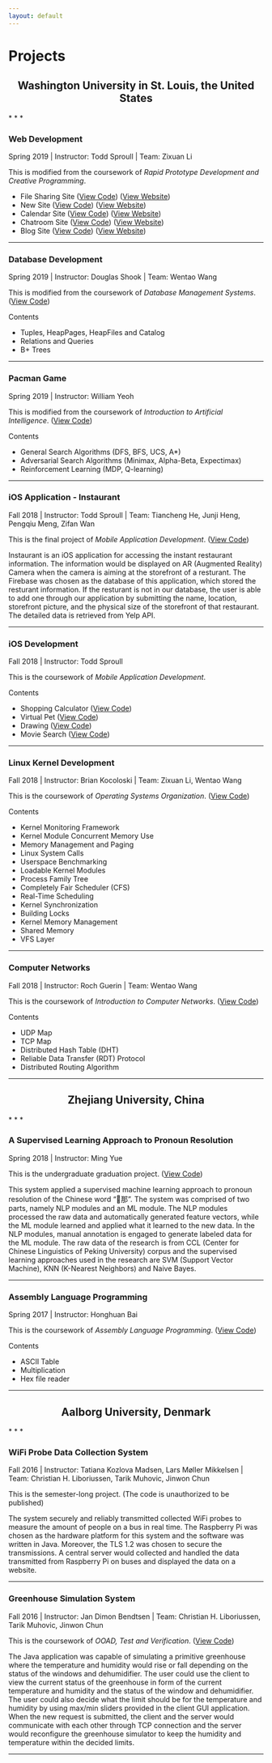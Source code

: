 ```yaml
---
layout: default
---
```


# Projects

<h2 style="text-align: center;">Washington University in St. Louis, the United States</h2>
* * *

### Web Development
Spring 2019 | Instructor: Todd Sproull | Team: Zixuan Li

This is modified from the coursework of _Rapid Prototype Development and Creative Programming_.

* File Sharing Site ([View Code](https://github.com/chengyuegong/File-Sharing-Site)) ([View Website](http://ec2-3-17-193-103.us-east-2.compute.amazonaws.com/~gcy1996/file-sharing-site/index.php))
* New Site ([View Code]()) ([View Website]())
* Calendar Site ([View Code]()) ([View Website]())
* Chatroom Site ([View Code]()) ([View Website]())
* Blog Site ([View Code]()) ([View Website]())

* * *

### Database Development
Spring 2019 | Instructor: Douglas Shook | Team: Wentao Wang

This is modified from the coursework of _Database Management Systems_. ([View Code]())

Contents
* Tuples, HeapPages, HeapFiles and Catalog
* Relations and Queries
* B+ Trees

* * *

### Pacman Game
Spring 2019 | Instructor: William Yeoh

This is modified from the coursework of _Introduction to Artificial Intelligence_. ([View Code]())

Contents
* General Search Algorithms (DFS, BFS, UCS, A*)
* Adversarial Search Algorithms (Minimax, Alpha-Beta, Expectimax)
* Reinforcement Learning (MDP, Q-learning)

* * *

### iOS Application - Instaurant
Fall 2018 | Instructor: Todd Sproull | Team: Tiancheng He, Junji Heng, Pengqiu Meng, Zifan Wan

This is the final project of _Mobile Application Development_. ([View Code](https://github.com/chengyuegong/Instaurant))

Instaurant is an iOS application for accessing the instant restaurant information. The information would be displayed on AR (Augmented Reality) Camera when the camera is aiming at the storefront of a resturant. The Firebase was chosen as the database of this application, which stored the resturant information. If the resturant is not in our database, the user is able to add one through our application by submitting the name, location, storefront picture, and the physical size of the storefront of that restaurant. The detailed data is retrieved from Yelp API.

* * *

### iOS Development
Fall 2018 | Instructor: Todd Sproull

This is the coursework of _Mobile Application Development_. 

Contents
* Shopping Calculator ([View Code](https://github.com/chengyuegong/iOSProject1))
* Virtual Pet ([View Code](https://github.com/chengyuegong/iOSProject2))
* Drawing ([View Code](https://github.com/chengyuegong/iOSProject3))
* Movie Search ([View Code](https://github.com/chengyuegong/iOSProject4))

* * *

### Linux Kernel Development
Fall 2018 | Instructor: Brian Kocoloski | Team: Zixuan Li, Wentao Wang

This is the coursework of _Operating Systems Organization_. ([View Code](https://github.com/chengyuegong/Linux-Kernel-Development))

Contents
* Kernel Monitoring Framework
* Kernel Module Concurrent Memory Use
* Memory Management and Paging
* Linux System Calls
* Userspace Benchmarking
* Loadable Kernel Modules
* Process Family Tree
* Completely Fair Scheduler (CFS)
* Real-Time Scheduling
* Kernel Synchronization
* Building Locks
* Kernel Memory Management
* Shared Memory
* VFS Layer

* * *

### Computer Networks
Fall 2018 | Instructor: Roch Guerin | Team: Wentao Wang

This is the coursework of _Introduction to Computer Networks_. ([View Code](https://github.com/chengyuegong/Computer-Networks))

Contents
* UDP Map
* TCP Map
* Distributed Hash Table (DHT)
* Reliable Data Transfer (RDT) Protocol
* Distributed Routing Algorithm

* * *

<h2 style="text-align: center;">Zhejiang University, China</h2>
* * *

### A Supervised Learning Approach to Pronoun Resolution
Spring 2018 | Instructor: Ming Yue

This is the undergraduate graduation project. ([View Code](https://github.com/chengyuegong/PronounResolution_MLApproach))

This system applied a supervised machine learning approach to pronoun resolution of the Chinese word “􏱅那”. The system was comprised of two parts, namely NLP modules and an ML module. The NLP modules processed the raw data and automatically generated feature vectors, while the ML module learned and applied what it learned to the new data. In the NLP modules, manual annotation is engaged to generate labeled data for the ML module. The raw data of the research is from CCL (Center for Chinese Linguistics of Peking University) corpus and the supervised learning approaches used in the research are SVM (Support Vector Machine), KNN (K-Nearest Neighbors) and Naive Bayes.
* * *

### Assembly Language Programming
Spring 2017 | Instructor: Honghuan Bai

This is the coursework of _Assembly Language Programming_. ([View Code](https://github.com/chengyuegong/Assembly))

Contents
* ASCII Table
* Multiplication
* Hex file reader

* * *

<h2 style="text-align: center;">Aalborg University, Denmark</h2>
* * *

### WiFi Probe Data Collection System
Fall 2016 | Instructor: Tatiana Kozlova Madsen, Lars Møller Mikkelsen | Team: Christian H. Liboriussen, Tarik Muhovic, Jinwon Chun

This is the semester-long project. (The code is unauthorized to be published)

The system securely and reliably transmitted collected WiFi probes to measure the amount of people on a bus in real time. The Raspberry Pi was chosen as the hardware platform for this system and the software was written in Java. Moreover, the TLS 1.2 was chosen to secure the transmissions. A central server would collected and handled the data transmitted from Raspberry Pi on buses and displayed the data on a website.

* * *

### Greenhouse Simulation System
Fall 2016 | Instructor: Jan Dimon Bendtsen | Team: Christian H. Liboriussen, Tarik Muhovic, Jinwon Chun

This is the coursework of _OOAD, Test and Verification_. ([View Code](https://github.com/chengyuegong/Greenhouse-Simulation))

The Java application was capable of simulating a primitive greenhouse where the temperature and humidity would rise or fall depending on the status of the windows and dehumidifier. The user could use the client to view the current status of the greenhouse in form of the current temperature and humidity and the status of the window and dehumidifier. The user could also decide what the limit should be for the temperature and humidity by using max/min sliders provided in the client GUI application. When the new request is submitted, the client and the server would communicate with each other through TCP connection and the server would reconfigure the greenhouse simulator to keep the humidity and temperature within the decided limits.

* * *

